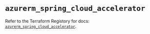# `azurerm_spring_cloud_accelerator`

Refer to the Terraform Registory for docs: [`azurerm_spring_cloud_accelerator`](https://registry.terraform.io/providers/hashicorp/azurerm/3.74.0/docs/resources/spring_cloud_accelerator).
